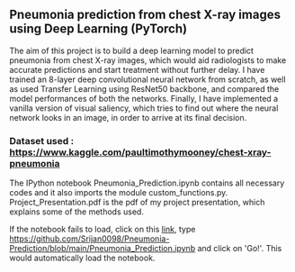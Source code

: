 ## Pneumonia prediction from chest X-ray images using Deep Learning (PyTorch)
 
 The aim of this project is to build a deep learning model to predict pneumonia from chest X-ray images, which would aid radiologists to make accurate predictions and start treatment without further delay.
 I have trained an 8-layer deep convolutional neural network from scratch, as well as used Transfer Learning using ResNet50 backbone, and compared the model performances of both the networks. 
 Finally, I have implemented a vanilla version of visual saliency, which tries to find out where the neural network looks in an image, in order to arrive at its final decision.
 ### Dataset used : https://www.kaggle.com/paultimothymooney/chest-xray-pneumonia
 
The IPython notebook Pneumonia_Prediction.ipynb contains all necessary codes and it also imports the module custom_functions.py. 
Project_Presentation.pdf is the pdf of my project presentation, which explains some of the methods used.

If the notebook fails to load, click on this [link](https://nbviewer.org/), type https://github.com/Srijan0098/Pneumonia-Prediction/blob/main/Pneumonia_Prediction.ipynb and click on 'Go!'. This would automatically load the notebook.
 
